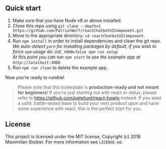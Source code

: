 

## Quick start

1.  Make sure that you have Node v8 or above installed.
2.  Clone this repo using `git clone --depth=1 https://github.com/PatriotWolf/reactChatbotUIComponent.git`
3.  Move to the appropriate directory: `cd reactChatbotUIComponent`.<br />
4.  Run `npm install` in order to install dependencies and clean the git repo.<br />
    _We auto-detect `yarn` for installing packages by default, if you wish to force `npm` usage do: `USE_YARN=false npm run setup`_<br />
    _At this point you can run `npm start` to see the example app at `http://localhost:3000`._
5.  Run `npm run clean` to delete the example app.

Now you're ready to rumble!

> Please note that this boilerplate is **production-ready and not meant for beginners**! If you're just starting out with react or redux, please refer to https://github.com/petehunt/react-howto instead. If you want a solid, battle-tested base to build your next product upon and have some experience with react, this is the perfect start for you.

## License

This project is licensed under the MIT license, Copyright (c) 2018 Maximilian
Stoiber. For more information see `LICENSE.md`.
